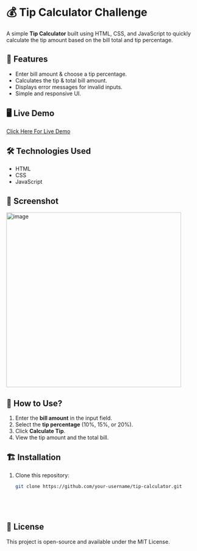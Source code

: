 
# 💰 Tip Calculator Challenge

A simple **Tip Calculator** built using HTML, CSS, and JavaScript to quickly calculate the tip amount based on the bill total and tip percentage.

## 🚀 Features
- Enter bill amount & choose a tip percentage.
- Calculates the tip & total bill amount.
- Displays error messages for invalid inputs.
- Simple and responsive UI.

## 🖥️ Live Demo
<a href="https://goldstring.github.io/Tip-Calculator-Using-Javascript-Challenge-No---1/">Click Here For Live Demo</a>

## 🛠️ Technologies Used
- HTML
- CSS
- JavaScript

## 📸 Screenshot
<img width="458" alt="image" src="https://github.com/user-attachments/assets/1033f11e-c5cc-41ed-84ef-dcffe357a9ff" />

## 📜 How to Use?
1. Enter the **bill amount** in the input field.
2. Select the **tip percentage** (10%, 15%, or 20%).
3. Click **Calculate Tip**.
4. View the tip amount and the total bill.

## 🏗️ Installation
1. Clone this repository:
   ```bash
   git clone https://github.com/your-username/tip-calculator.git






## 📜 License
This project is open-source and available under the MIT License.











